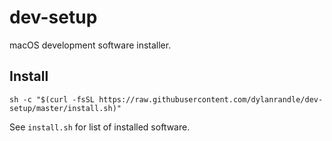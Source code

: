 # dev-setup
macOS development software installer.

## Install
```
sh -c "$(curl -fsSL https://raw.githubusercontent.com/dylanrandle/dev-setup/master/install.sh)"
```

See `install.sh` for list of installed software.
